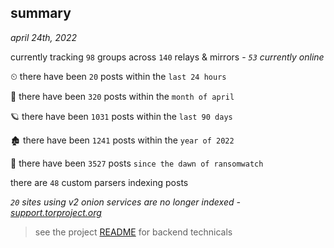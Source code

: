 
## summary
_april 24th, 2022_

currently tracking `98` groups across `140` relays & mirrors - _`53` currently online_

⏲ there have been `20` posts within the `last 24 hours`

🦈 there have been `320` posts within the `month of april`

🪐 there have been `1031` posts within the `last 90 days`

🏚 there have been `1241` posts within the `year of 2022`

🦕 there have been `3527` posts `since the dawn of ransomwatch`

there are `48` custom parsers indexing posts

_`20` sites using v2 onion services are no longer indexed - [support.torproject.org](https://support.torproject.org/onionservices/v2-deprecation/)_

> see the project [README](https://github.com/thetanz/ransomwatch#ransomwatch--) for backend technicals
